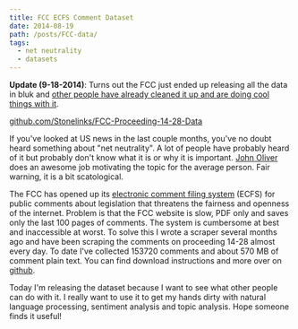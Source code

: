 ```yaml
---
title: FCC ECFS Comment Dataset
date: 2014-08-19
path: /posts/FCC-data/
tags:
  - net neutrality
  - datasets
---
```


**Update (9-18-2014)**: Turns out the FCC just ended up releasing all the data in bluk and [other people have already cleaned it up and are doing cool things with it](http://sunlightfoundation.com/blog/2014/09/02/what-can-we-learn-from-800000-public-comments-on-the-fccs-net-neutrality-plan/).

[github.com/Stonelinks/FCC-Proceeding-14-28-Data](https://github.com/Stonelinks/FCC-Proceeding-14-28-Data)

If you've looked at US news in the last couple months, you've no doubt heard something about "net neutrality". A lot of people have probably heard of it but probably don't know what it is or why it is important. [John Oliver](https://www.youtube.com/watch?v=fpbOEoRrHyU) does an awesome job motivating the topic for the average person. Fair warning, it is a bit scatological.

The FCC has opened up its [electronic comment filing system](http://apps.fcc.gov/ecfs/) (ECFS) for public comments about legislation that threatens the fairness and openness of the internet. Problem is that the FCC website is slow, PDF only and saves only the last 100 pages of comments. The system is cumbersome at best and inaccessible at worst. To solve this I wrote a scraper several months ago and have been scraping the comments on proceeding 14-28 almost every day. To date I've collected 153720 comments and about 570 MB of comment plain text. You can find download instructions and more over on [github](https://github.com/Stonelinks/FCC-Proceeding-14-28-Data).

Today I'm releasing the dataset because I want to see what other people can do with it. I really want to use it to get my hands dirty with natural language processing, sentiment analysis and topic analysis. Hope someone finds it useful!
